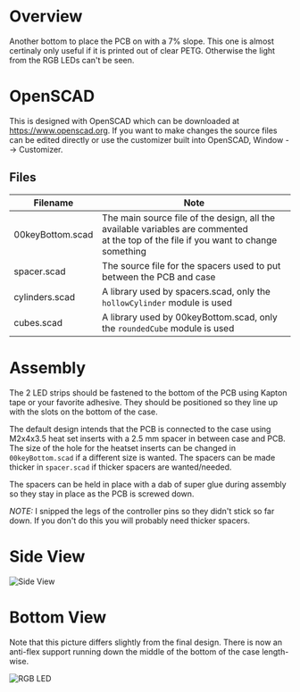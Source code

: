 # Overview

Another bottom to place the PCB on with a 7% slope. This one is almost certinaly only useful if it 
is printed out of clear PETG. Otherwise the light from the RGB LEDs can't be seen.

# OpenSCAD

This is designed with OpenSCAD which can be downloaded at https://www.openscad.org. If you want
to make changes the source files can be edited directly or use the customizer built into OpenSCAD, 
Window --> Customizer.

## Files

| Filename | Note |
| -------- | ---- |
| 00keyBottom.scad | The main source file of the design, all the available variables are commented <br/>at the top of the file if you want to change something |
| spacer.scad | The source file for the spacers used to put between the PCB and case |
| cylinders.scad | A library used by spacers.scad, only the `hollowCylinder` module is used | 
| cubes.scad | A library used by 00keyBottom.scad, only the `roundedCube` module is used |

# Assembly
     
The 2 LED strips should be fastened to the bottom of the PCB using Kapton tape or your favorite 
adhesive. They should be positioned so they line up with the slots on the bottom of the case.

The default design intends that the PCB is connected to the case using M2x4x3.5 heat set inserts with
a 2.5 mm spacer in between case and PCB. The size of the hole for the heatset inserts can be
changed in `00keyBottom.scad` if a different size is wanted. The spacers can be made thicker in
`spacer.scad` if thicker spacers are wanted/needed.

The spacers can be held in place with a dab of super glue during assembly so they stay in place as 
the PCB is screwed down.

*NOTE:* I snipped the legs of the controller pins so they didn't stick so far down. If you 
don't do this you will probably need thicker spacers.
          
# Side View
     
![Side View](IMAGES/IMG_0881.png)
             
# Bottom View

Note that this picture differs slightly from the final design. There is now an anti-flex support running down the middle
of the bottom of the case length-wise.

![RGB LED](IMAGES/IMG_0878.png)
